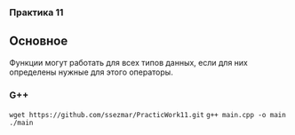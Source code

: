 ### Практика 11

## Основное
Функции могут работать для всех типов данных, если для них определены нужные для этого операторы.

### G++
```wget https://github.com/ssezmar/PracticWork11.git```
```g++ main.cpp -o main```
```./main```
